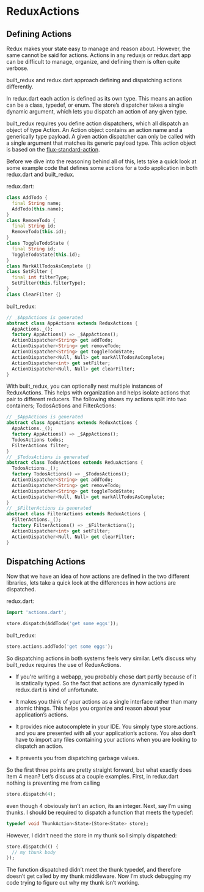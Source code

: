 # ReduxActions

## Defining Actions

Redux makes your state easy to manage and reason about. However, the same cannot be said for actions. Actions in any reduxjs or redux.dart app can be difficult to manage, organize, and defining them is often quite verbose.

built_redux and redux.dart approach defining and dispatching actions differently.

In redux.dart each action is defined as its own type. This means an action can be a class, typedef, or enum. The store’s dispatcher takes a single dynamic argument, which lets you dispatch an action of any given type.

built_redux requires you define action dispatchers, which all dispatch an object of type Action. An Action object contains an action name and a generically type payload. A given action dispatcher can only be called with a single argument that matches its generic payload type. This action object is based on the [flux-standard-action](https://github.com/reduxactions/flux-standard-action).

Before we dive into the reasoning behind all of this, lets take a quick look at some example code that defines some actions for a todo application in both redux.dart and built_redux.

redux.dart:

```dart
class AddTodo {
  final String name;
  AddTodo(this.name);
}
class RemoveTodo {
  final String id;
  RemoveTodo(this.id);
}
class ToggleTodoState {
  final String id;
  ToggleTodoState(this.id);
}
class MarkAllTodosAsComplete {}
class SetFilter {
  final int filterType;
  SetFilter(this.filterType);
}
class ClearFilter {}
```

built_redux:

```dart
// _$AppActions is generated
abstract class AppActions extends ReduxActions {
  AppActions._();
  factory AppActions() => _$AppActions();
  ActionDispatcher<String> get addTodo;
  ActionDispatcher<String> get removeTodo;
  ActionDispatcher<String> get toggleTodoState;
  ActionDispatcher<Null, Null> get markAllTodosAsComplete;
  ActionDispatcher<int> get setFilter;
  ActionDispatcher<Null, Null> get clearFilter;
}
```

With built_redux, you can optionally nest multiple instances of ReduxActions. This helps with organization and helps isolate actions that pair to different reducers. The following shows my actions split into two containers; TodosActions and FilterActions:

```dart
// _$AppActions is generated
abstract class AppActions extends ReduxActions {
  AppActions._();
  factory AppActions() => _$AppActions();
  TodosActions todos;
  FilterActions filter;
}
// _$TodosActions is generated
abstract class TodosActions extends ReduxActions {
  TodosActions._();
  factory TodosActions() => _$TodosActions();
  ActionDispatcher<String> get addTodo;
  ActionDispatcher<String> get removeTodo;
  ActionDispatcher<String> get toggleTodoState;
  ActionDispatcher<Null, Null> get markAllTodosAsComplete;
}
// _$FilterActions is generated
abstract class FilterActions extends ReduxActions {
  FilterActions._();
  factory FilterActions() => _$FilterActions();
  ActionDispatcher<int> get setFilter;
  ActionDispatcher<Null, Null> get clearFilter;
}
```

## Dispatching Actions

Now that we have an idea of how actions are defined in the two different libraries, lets take a quick look at the differences in how actions are dispatched.

redux.dart:

```dart
import 'actions.dart';

store.dispatch(AddTodo('get some eggs'));
```

built_redux:

```dart
store.actions.addTodo('get some eggs');
```

So dispatching actions in both systems feels very similar. Let’s discuss why built_redux requires the use of ReduxActions.

- If you're writing a webapp, you probably chose dart partly because of it is statically typed. So the fact that actions are dynamically typed in redux.dart is kind of unfortunate.

- It makes you think of your actions as a single interface rather than many atomic things. This helps you organize and reason about your application’s actions.

- It provides nice autocomplete in your IDE. You simply type store.actions. and you are presented with all your application’s actions. You also don’t have to import any files containing your actions when you are looking to dispatch an action.

- It prevents you from dispatching garbage values.

So the first three points are pretty straight forward, but what exactly does item 4 mean? Let’s discuss at a couple examples. First, in redux.dart nothing is preventing me from calling 

```dart
store.dispatch(4);
```

even though 4 obviously isn’t an action, its an integer. Next, say I’m using thunks. I should be required to dispatch a function that meets the typedef:

```dart
typedef void ThunkAction<State>(Store<State> store);
```

However, I didn’t need the store in my thunk so I simply dispatched:

```dart
store.dispatch(() {
  // my thunk body
});
```

The function dispatched didn’t meet the thunk typedef, and therefore doesn’t get called by my thunk middleware. Now I’m stuck debugging my code trying to figure out why my thunk isn’t working.
